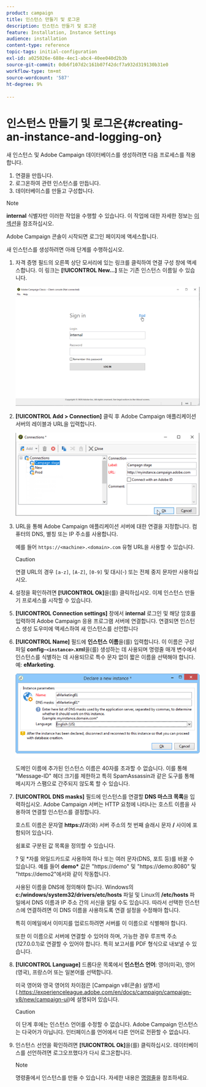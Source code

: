 ```yaml
---
product: campaign
title: 인스턴스 만들기 및 로그온
description: 인스턴스 만들기 및 로그온
feature: Installation, Instance Settings
audience: installation
content-type: reference
topic-tags: initial-configuration
exl-id: a025026e-688e-4ec1-abc4-40ee040d2b3b
source-git-commit: 0db6f107d2c161b07f42dcf7a932d319130b31e0
workflow-type: tm+mt
source-wordcount: '587'
ht-degree: 9%

---
```


# 인스턴스 만들기 및 로그온{#creating-an-instance-and-logging-on}



새 인스턴스 및 Adobe Campaign 데이터베이스를 생성하려면 다음 프로세스를 적용합니다.

1. 연결을 만듭니다.
1. 로그온하여 관련 인스턴스를 만듭니다.
1. 데이터베이스를 만들고 구성합니다.

>[!NOTE]
>
>**internal** 식별자만 이러한 작업을 수행할 수 있습니다. 이 작업에 대한 자세한 정보는 [이 섹션](../../installation/using/configuring-campaign-server.md#internal-identifier)을 참조하십시오.

Adobe Campaign 콘솔이 시작되면 로그인 페이지에 액세스합니다.

새 인스턴스를 생성하려면 아래 단계를 수행하십시오.

1. 자격 증명 필드의 오른쪽 상단 모서리에 있는 링크를 클릭하여 연결 구성 창에 액세스합니다. 이 링크는 **[!UICONTROL New...]** 또는 기존 인스턴스 이름일 수 있습니다.

   ![](assets/s_ncs_install_define_connection_01.png)

1. **[!UICONTROL Add > Connection]** 클릭 후 Adobe Campaign 애플리케이션 서버의 레이블과 URL을 입력합니다.

   ![](assets/s_ncs_install_define_connection_02.png)

1. URL을 통해 Adobe Campaign 애플리케이션 서버에 대한 연결을 지정합니다. 컴퓨터의 DNS, 별칭 또는 IP 주소를 사용합니다.

   예를 들어 `https://<machine>.<domain>.com` 유형 URL을 사용할 수 있습니다.

   >[!CAUTION]
   >
   >연결 URL의 경우 `[a-z]`, `[A-Z]`, `[0-9]` 및 대시(-) 또는 전체 중지 문자만 사용하십시오.

1. 설정을 확인하려면 **[!UICONTROL Ok]**&#x200B;을(를) 클릭하십시오. 이제 인스턴스 만들기 프로세스를 시작할 수 있습니다.
1. **[!UICONTROL Connection settings]** 창에서 **internal** 로그인 및 해당 암호를 입력하여 Adobe Campaign 응용 프로그램 서버에 연결합니다. 연결되면 인스턴스 생성 도우미에 액세스하여 새 인스턴스를 선언합니다
1. **[!UICONTROL Name]** 필드에 **인스턴스 이름**&#x200B;을(를) 입력합니다. 이 이름은 구성 파일 **config-`<instance>`.xml**&#x200B;을(를) 생성하는 데 사용되며 명령줄 매개 변수에서 인스턴스를 식별하는 데 사용되므로 특수 문자 없이 짧은 이름을 선택해야 합니다. 예: **eMarketing**.

   ![](assets/s_ncs_install_create_instance.png)

   도메인 이름에 추가된 인스턴스 이름은 40자를 초과할 수 없습니다. 이를 통해 &quot;Message-ID&quot; 헤더 크기를 제한하고 특히 SpamAssassin과 같은 도구를 통해 메시지가 스팸으로 간주되지 않도록 할 수 있습니다.

1. **[!UICONTROL DNS masks]** 필드에 인스턴스를 연결할 **DNS 마스크 목록**&#x200B;을 입력하십시오. Adobe Campaign 서버는 HTTP 요청에 나타나는 호스트 이름을 사용하여 연결할 인스턴스를 결정합니다.

   호스트 이름은 문자열 **https://**&#x200B;과(와) 서버 주소의 첫 번째 슬래시 문자 **/** 사이에 포함되어 있습니다.

   쉼표로 구분된 값 목록을 정의할 수 있습니다.

   ? 및 &#42;자를 와일드카드로 사용하여 하나 또는 여러 문자(DNS, 포트 등)를 바꿀 수 있습니다. 예를 들어 **demo&#42;** 값은 &quot;https://demo&quot; 및 &quot;https://demo:8080&quot; 및 &quot;https://demo2&quot;에서와 같이 작동합니다.

   사용된 이름을 DNS에 정의해야 합니다. Windows의 **c:/windows/system32/drivers/etc/hosts** 파일 및 Linux의 **/etc/hosts** 파일에서 DNS 이름과 IP 주소 간의 서신을 알릴 수도 있습니다. 따라서 선택한 인스턴스에 연결하려면 이 DNS 이름을 사용하도록 연결 설정을 수정해야 합니다.

   특히 이메일에서 이미지를 업로드하려면 서버를 이 이름으로 식별해야 합니다.

   또한 이 이름으로 서버에 연결할 수 있어야 하며, 가능한 경우 루프백 주소(127.0.0.1)로 연결할 수 있어야 합니다. 특히 보고서를 PDF 형식으로 내보낼 수 있습니다.

1. **[!UICONTROL Language]** 드롭다운 목록에서 **인스턴스 언어**: 영어(미국), 영어(영국), 프랑스어 또는 일본어를 선택합니다.

   미국 영어와 영국 영어의 차이점은 [Campaign v8(콘솔) 설명서] (.https://experienceleague.adobe.com/en/docs/campaign/campaign-v8/new/campaign-ui)에 설명되어 있습니다.

   >[!CAUTION]
   >
   >이 단계 후에는 인스턴스 언어를 수정할 수 없습니다. Adobe Campaign 인스턴스는 다국어가 아닙니다. 인터페이스를 언어에서 다른 언어로 전환할 수 없습니다.

1. 인스턴스 선언을 확인하려면 **[!UICONTROL Ok]**&#x200B;을(를) 클릭하십시오. 데이터베이스를 선언하려면 로그오프했다가 다시 로그온합니다.

   >[!NOTE]
   >
   >명령줄에서 인스턴스를 만들 수 있습니다. 자세한 내용은 [명령줄](../../installation/using/command-lines.md)을 참조하세요.
